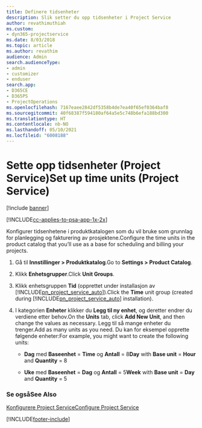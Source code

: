 ```yaml
---
title: Definere tidsenheter
description: Slik setter du opp tidsenheter i Project Service
author: revathimuthiah
ms.custom:
- dyn365-projectservice
ms.date: 8/03/2018
ms.topic: article
ms.author: revathim
audience: Admin
search.audienceType:
- admin
- customizer
- enduser
search.app:
- D365CE
- D365PS
- ProjectOperations
ms.openlocfilehash: 7167eaee2842df5358b4de7ea40f65ef0364baf8
ms.sourcegitcommit: 40f68387f594180af64a5e5c748b6efa188bd300
ms.translationtype: HT
ms.contentlocale: nb-NO
ms.lasthandoff: 05/10/2021
ms.locfileid: "6008188"
---
```

# <a name="set-up-time-units-project-service"></a><span data-ttu-id="18836-103">Sette opp tidsenheter (Project Service)</span><span class="sxs-lookup"><span data-stu-id="18836-103">Set up time units (Project Service)</span></span>

[!include [banner](../includes/psa-now-project-operations.md)]

[!INCLUDE[cc-applies-to-psa-app-1x-2x](../includes/cc-applies-to-psa-app-1x-2x.md)]

<span data-ttu-id="18836-104">Konfigurer tidsenhetene i produktkatalogen som du vil bruke som grunnlag for planlegging og fakturering av prosjektene.</span><span class="sxs-lookup"><span data-stu-id="18836-104">Configure the time units in the product catalog that you’ll use as a base for scheduling and billing your projects.</span></span>  
  
1. <span data-ttu-id="18836-105">Gå til **Innstillinger > Produktkatalog**.</span><span class="sxs-lookup"><span data-stu-id="18836-105">Go to **Settings > Product Catalog**.</span></span>  
  
2. <span data-ttu-id="18836-106">Klikk **Enhetsgrupper**.</span><span class="sxs-lookup"><span data-stu-id="18836-106">Click **Unit Groups**.</span></span>  
  
3. <span data-ttu-id="18836-107">Klikk enhetsgruppen **Tid** (opprettet under installasjon av [!INCLUDE[pn_project_service_auto](../includes/pn-project-service-auto.md)]).</span><span class="sxs-lookup"><span data-stu-id="18836-107">Click the **Time** unit group (created during [!INCLUDE[pn_project_service_auto](../includes/pn-project-service-auto.md)] installation).</span></span>  
  
4. <span data-ttu-id="18836-108">I kategorien **Enheter** klikker du **Legg til ny enhet**, og deretter endrer du verdiene etter behov.</span><span class="sxs-lookup"><span data-stu-id="18836-108">On the **Units** tab, click **Add New Unit**, and then change the values as necessary.</span></span> <span data-ttu-id="18836-109">Legg til så mange enheter du trenger.</span><span class="sxs-lookup"><span data-stu-id="18836-109">Add as many units as you need.</span></span> <span data-ttu-id="18836-110">Du kan for eksempel opprette følgende enheter:</span><span class="sxs-lookup"><span data-stu-id="18836-110">For example, you might want to create the following units:</span></span>  
  
   - <span data-ttu-id="18836-111">**Dag** med **Baseenhet** = **Time** og **Antall** = 8</span><span class="sxs-lookup"><span data-stu-id="18836-111">**Day** with **Base unit** = **Hour** and **Quantity** = 8</span></span>  
  
   - <span data-ttu-id="18836-112">**Uke** med **Baseenhet** = **Dag** og **Antall** = 5</span><span class="sxs-lookup"><span data-stu-id="18836-112">**Week** with **Base unit** = **Day** and **Quantity** = 5</span></span>  
  
### <a name="see-also"></a><span data-ttu-id="18836-113">Se også</span><span class="sxs-lookup"><span data-stu-id="18836-113">See Also</span></span>  
 [<span data-ttu-id="18836-114">Konfigurere Project Service</span><span class="sxs-lookup"><span data-stu-id="18836-114">Configure Project Service</span></span>](../psa/configure.md)


[!INCLUDE[footer-include](../includes/footer-banner.md)]